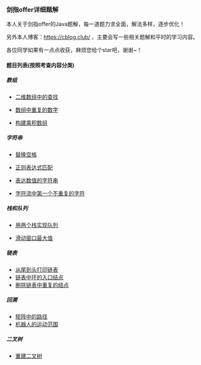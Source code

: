 ### 剑指offer详细题解

本人关于剑指offer的Java题解，每一道题力求全面，解法多样，逐步优化！

另外本人博客：https://cblog.club/ ，主要会写一些相关题解和平时的学习内容。

各位同学如果有一点点收获，麻烦您给个star吧，谢谢~！

#### 题目列表(按照考查内容分类)

##### 数组

- [ 二维数组中的查找](https://github.com/ustblc/Offer-coming/blob/master/code/二维数组的查找.md)

- [数组中重复的数字](https://github.com/ustblc/Offer-coming/blob/master/code/数组中重复的数字.md)

- [构建乘积数组](https://github.com/ustblc/Offer-coming/blob/master/code/构建乘积数组.md)

##### 字符串

- [替换空格](https://github.com/ustblc/Offer-coming/blob/master/code/替换空格.md)

- [正则表达式匹配](https://github.com/ustblc/Offer-coming/blob/master/code/正则表达式匹配.md)

- [表达数值的字符串](https://github.com/ustblc/Offer-coming/blob/master/code/表达数值的字符串.md)

- [字符流中第一个不重复的字符](https://github.com/ustblc/Offer-coming/blob/master/code/字符流中第一个不重复的字符.md)

##### 栈和队列

- [用两个栈实现队列](https://github.com/ustblc/Offer-coming/blob/master/code/用两个栈实现队列.md)

- [滑动窗口最大值](https://github.com/ustblc/Offer-coming/blob/master/code/滑动窗口最大值.md)

##### 链表

- [从尾到头打印链表](https://github.com/ustblc/Offer-coming/blob/master/code/从尾到头打印链表.md)
- [链表中环的入口结点](https://github.com/ustblc/Offer-coming/blob/master/code/链表中环的入口结点.md)
- [删除链表中重复的结点](https://github.com/ustblc/Offer-coming/blob/master/code/删除链表中重复的结点.md)

##### 回溯

- [矩阵中的路径](https://github.com/ustblc/Offer-coming/blob/master/code/矩阵中的路径.md)
- [机器人的运动范围](https://github.com/ustblc/Offer-coming/blob/master/code/机器人的运动范围.md)

##### 二叉树

- [重建二叉树](https://github.com/ustblc/Offer-coming/blob/master/code/重建二叉树.md)